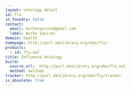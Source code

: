 ```yaml
---
layout: ontology_detail
id: flu
in_foundry: false
contact:
  email: burkesquires@gmail.com
  label: Burke Squires
domain: health
homepage: http://purl.obolibrary.org/obo/flu/
products:
  - id: flu.owl
title: Influenza Ontology
build:
  source_url:  http://purl.obolibrary.org/obo/flu.owl
  method: owl2obo
tracker: http://purl.obolibrary.org/obo/flu/tracker
is_obsolete: true
---
```

